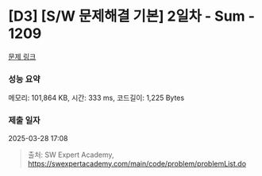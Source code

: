 # [D3] [S/W 문제해결 기본] 2일차 - Sum - 1209 

[문제 링크](https://swexpertacademy.com/main/code/problem/problemDetail.do?contestProbId=AV13_BWKACUCFAYh) 

### 성능 요약

메모리: 101,864 KB, 시간: 333 ms, 코드길이: 1,225 Bytes

### 제출 일자

2025-03-28 17:08



> 출처: SW Expert Academy, https://swexpertacademy.com/main/code/problem/problemList.do